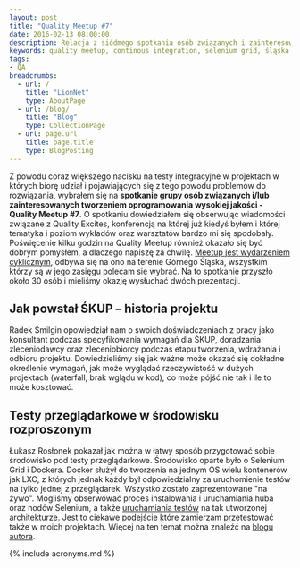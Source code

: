 ```yaml
---
layout: post
title: "Quality Meetup #7"
date: 2016-02-13 08:00:00
description: Relacja z siódmego spotkania osób związanych i zainteresowanych tworzeniem oprogramowania wysokiej jakości
keywords: quality meetup, continous integration, selenium grid, śląska karta usług publicznych kontenery docker, ciągła integracja, testy akceptacyjne, testy integracyjne
tags:
- QA
breadcrumbs:
  - url: /
    title: "LionNet"
    type: AboutPage
  - url: /blog/
    title: "Blog"
    type: CollectionPage
  - url: page.url
    title: page.title
    type: BlogPosting
---
```


Z powodu coraz większego nacisku na testy integracyjne w projektach w których biorę
udział i pojawiających się z tego powodu problemów do rozwiązania, wybrałem się na
**spotkanie grupy osób związanych i/lub zainteresowanych tworzeniem oprogramowania
wysokiej jakości - Quality Meetup #7**. O spotkaniu dowiedziałem się obserwując
wiadomości związane z Quality Excites, konferencją na której już kiedyś byłem i
której tematyka i poziom wykładów oraz warsztatów bardzo mi się spodobały. Poświęcenie
kilku godzin na Quality Meetup również okazało się być dobrym pomysłem, a dlaczego
napiszę za chwilę. [Meetup jest wydarzeniem cyklicznym](http://www.meetup.com/Quality-Meetup/),
odbywa się na ono na terenie Górnego Śląska, wszystkim którzy są w jego zasięgu 
polecam się wybrać. Na to spotkanie przyszło około 30 osób i mieliśmy okazję 
wysłuchać dwóch prezentacji.

## Jak powstał ŚKUP – historia projektu

Radek Smilgin opowiedział nam o swoich doświadczeniach z pracy jako konsultant
podczas specyfikowania wymagań dla ŚKUP, doradzania zleceniodawcy oraz zleceniobiorcy
podczas etapu tworzenia, wdrażania i odbioru projektu. Dowiedzieliśmy się jak
ważne może okazać się dokładne określenie wymagań, jak może wyglądać rzeczywistość
w dużych projektach (waterfall, brak wglądu w kod), co może pójść nie tak i ile 
to może kosztować.

## Testy przeglądarkowe w środowisku rozproszonym

Łukasz Rosłonek pokazał jak można w łatwy sposób przygotować sobie środowisko
pod testy przeglądarkowe. Środowisko oparte było o Selenium Grid i Dockera.
Docker służył do tworzenia na jednym OS wielu kontenerów jak LXC, z których jednak
każdy był odpowiedzialny za uruchomienie testów na tylko jednej z przeglądarek.
Wszystko zostało zaprezentowane "na żywo". Mogliśmy obserwować proces instalowania
i uruchamiania huba oraz nodów Selenium, a także 
[uruchamiania testów](https://github.com/lroslonek/qm7) na tak utworzonej 
architekturze. Jest to ciekawe podejście które zamierzam przetestować także w 
moich projektach. Więcej na ten temat można znaleźć na 
[blogu autora](http://testdetective.com/selenium-grid-with-docker/).


{% include acronyms.md %}
